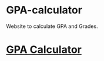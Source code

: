 # GPA-calculator
Website to calculate GPA and Grades.
# [GPA Calculator](https://aravinth-in.github.io/GPA-calculator/)
